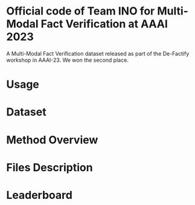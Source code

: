 # Official code of Team INO for Multi-Modal Fact Verification at AAAI 2023
A Multi-Modal Fact Verification dataset released as part of the De-Factify workshop in AAAI-23. We won the second place.
# Usage
# Dataset
# Method Overview
# Files Description
# Leaderboard
